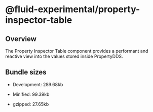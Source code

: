 # @fluid-experimental/property-inspector-table

## Overview

The Property Inspector Table component provides a performant and reactive view into the values stored inside PropertyDDS.

## Bundle sizes

  [comment]: # (sizeInfo_dev)
- Development: 289.68kb

  [comment]: # (sizeInfo_min)
- Minified: 99.39kb

  [comment]: # (sizeInfo_gzipped)
- gzipped: 27.65kb
